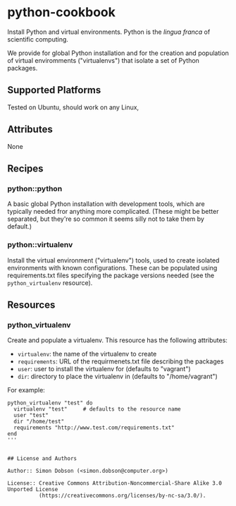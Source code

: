 # python-cookbook

Install Python and virtual environments. Python is the *lingua franca* of
scientific computing.

We provide for global Python installation and for the creation and
population of virtual enviromments ("virtualenvs") that isolate a set
of Python packages.


## Supported Platforms

Tested on Ubuntu, should work on any Linux,


## Attributes

None


## Recipes

### python::python

A basic global Python installation with development tools, which are typically
needed fror anything more complicated. (These might be better separated, but they're
so common it seems silly not to take them by default.)

### python::virtualenv

Install the virtual environment ("virtualenv") tools, used to create isolated
environments with known configurations. These can be populated using requirements.txt
files specifying the package versions needed (see the ```python_virtualenv``` resource).


## Resources

### python_virtualenv

Create and populate a virtualenv. This resource has the following attributes:

* ```virtualenv```: the name of the virtualenv to create
* ```requirements```: URL of the requirmenets.txt file describing the packages
* ```user```: user to install the virtualenv for (defaults to "vagrant")
* ```dir```: directory to place the virtualenv in (defaults to "/home/vagrant") 

For example:

```
python_virtualenv "test" do
  virtualenv "test"     # defaults to the resource name
  user "test"
  dir "/home/test"
  requirements "http://www.test.com/requirements.txt"
end
'''


## License and Authors

Author:: Simon Dobson (<simon.dobson@computer.org>)

License:: Creative Commons Attribution-Noncommercial-Share Alike 3.0 Unported License
          (https://creativecommons.org/licenses/by-nc-sa/3.0/).
